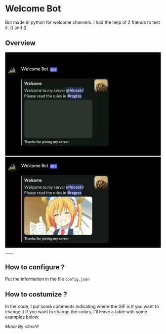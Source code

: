 # Welcome Bot

Bot made in python for welcome channels.
I had the help of 2 friends to test it, () and ()

## Overview

<img src="image/bot_embed.gif">
<img src="image/embed_bot.png">
____

## How to configure ?

Put the information in the file ```config.json```

## How to costumize ?
In the code, I put some comments indicating where the GIF is if you want to change it
If you want to change the colors, I'll leave a table with some examples below:

_Made By s3nsh1_
